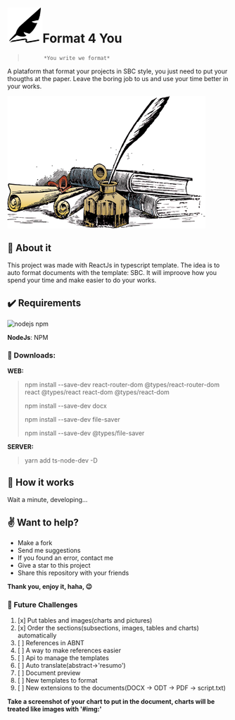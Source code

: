 # <img src="/web/src/assets/images/icons/leaf.png" width="80" height="80">Format 4 You
>           *You write we format*

A plataform that format your projects in SBC style, you just need to put your thougths at the paper. Leave the boring job to us and use your time better in your works.

<img src="/web/src/assets/images/background.png" width="450" height="300">

## :newspaper: About it
This project was made with ReactJs in typescript template. The idea is to auto format documents with the template: SBC. It will improove how you spend your time and make easier to do your works.

## :heavy_check_mark: Requirements

![nodejs npm](https://miro.medium.com/max/2800/1*y5YLuOKO5XM7MOzve6XsDQ.png)

**NodeJs**: NPM

### :arrow_down_small: Downloads:

**WEB:**

 > npm install --save-dev react-router-dom @types/react-router-dom react @types/react react-dom @types/react-dom
 >
 > npm install --save-dev docx
 >
 > npm install --save-dev file-saver
 >
 > npm install --save-dev @types/file-saver
 >

**SERVER:**

 > yarn add ts-node-dev -D
 >
 >

## :abcd: How it works
Wait a minute, developing...

## :v: Want to help?

- Make a fork
- Send me suggestions
- If you found an error, contact me
- Give a star to this project
- Share this repository with your friends

**Thank you, enjoy it, haha, :wink:**

### 🤔 Future Challenges

1. [x] Put tables and images(charts and pictures)
2. [x] Order the sections(subsections, images, tables and charts) automatically
3. [ ] References in ABNT
4. [ ] A way to make references easier
5. [ ] Api to manage the templates
6. [ ] Auto translate(abstract->'resumo')
7. [ ] Document preview
8. [ ] New templates to format
9. [ ] New extensions to the documents(DOCX -> ODT -> PDF -> script.txt)

**Take a screenshot of your chart to put in the document, charts will be treated like images with '#img:'**